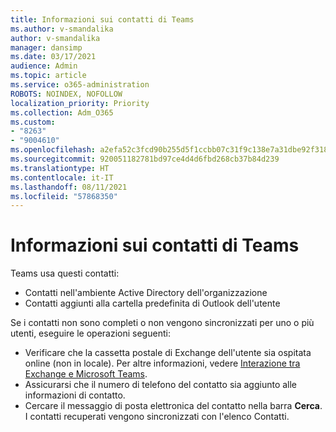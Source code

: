 ```yaml
---
title: Informazioni sui contatti di Teams
ms.author: v-smandalika
author: v-smandalika
manager: dansimp
ms.date: 03/17/2021
audience: Admin
ms.topic: article
ms.service: o365-administration
ROBOTS: NOINDEX, NOFOLLOW
localization_priority: Priority
ms.collection: Adm_O365
ms.custom:
- "8263"
- "9004610"
ms.openlocfilehash: a2efa52c3fcd90b255d5f1ccbb07c31f9c138e7a31dbe92f318418fb1643601d
ms.sourcegitcommit: 920051182781bd97ce4d4d6fbd268cb37b84d239
ms.translationtype: HT
ms.contentlocale: it-IT
ms.lasthandoff: 08/11/2021
ms.locfileid: "57868350"
---
```

# <a name="information-about-teams-contacts"></a>Informazioni sui contatti di Teams

Teams usa questi contatti:

- Contatti nell'ambiente Active Directory dell'organizzazione
- Contatti aggiunti alla cartella predefinita di Outlook dell'utente

Se i contatti non sono completi o non vengono sincronizzati per uno o più utenti, eseguire le operazioni seguenti:

- Verificare che la cassetta postale di Exchange dell'utente sia ospitata online (non in locale). Per altre informazioni, vedere [Interazione tra Exchange e Microsoft Teams](https://docs.microsoft.com/microsoftteams/exchange-teams-interact).
- Assicurarsi che il numero di telefono del contatto sia aggiunto alle informazioni di contatto.
- Cercare il messaggio di posta elettronica del contatto nella barra **Cerca**. I contatti recuperati vengono sincronizzati con l'elenco Contatti.


